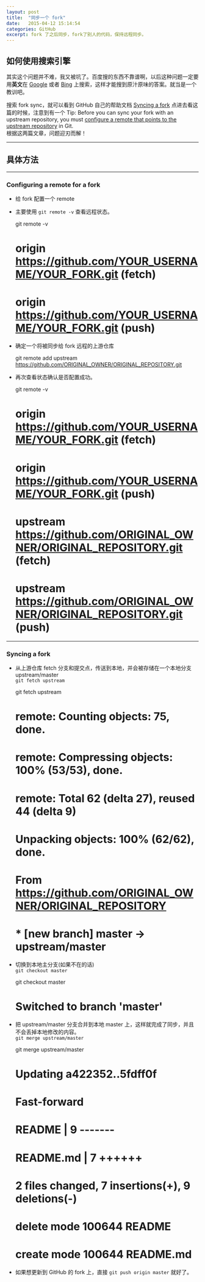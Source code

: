 ```yaml
---
layout: post
title:  "同步一个 fork"
date:   2015-04-12 15:14:54
categories: GitHub
excerpt: fork 了之后同步，fork了别人的代码，保持远程同步。
---
```


## 如何使用搜索引擎

其实这个问题并不难，我又被坑了。百度搜的东西不靠谱啊，以后这种问题一定要用**英文**在 [Google](http://www.google.com) 或者 [Bing](http://cn.bing.com/) 上搜索，这样才能搜到原汁原味的答案。就当是一个教训吧。   

搜索 fork sync，就可以看到 GitHub 自己的帮助文档 [Syncing a fork](https://help.github.com/articles/syncing-a-fork/) 点进去看这篇的时候，注意到有一个 Tip: Before you can sync your fork with an upstream repository, you must [configure a remote that points to the upstream repository](https://help.github.com/articles/configuring-a-remote-for-a-fork/) in Git.    
根据这两篇文章，问题迎刃而解！   

---

## 具体方法

---

### Configuring a remote for a fork

* 给 fork 配置一个 remote   

* 主要使用 `git remote -v` 查看远程状态。

	git remote -v
	# origin  https://github.com/YOUR_USERNAME/YOUR_FORK.git (fetch)
	# origin  https://github.com/YOUR_USERNAME/YOUR_FORK.git (push)

* 确定一个将被同步给 fork 远程的上游仓库    

	git remote add upstream https://github.com/ORIGINAL_OWNER/ORIGINAL_REPOSITORY.git

* 再次查看状态确认是否配置成功。

	git remote -v
	# origin    https://github.com/YOUR_USERNAME/YOUR_FORK.git (fetch)
	# origin    https://github.com/YOUR_USERNAME/YOUR_FORK.git (push)
	# upstream  https://github.com/ORIGINAL_OWNER/ORIGINAL_REPOSITORY.git (fetch)
	# upstream  https://github.com/ORIGINAL_OWNER/ORIGINAL_REPOSITORY.git (push)

---

### Syncing a fork

* 从上游仓库 fetch 分支和提交点，传送到本地，并会被存储在一个本地分支 upstream/master   
`git fetch upstream`

	git fetch upstream
	# remote: Counting objects: 75, done.
	# remote: Compressing objects: 100% (53/53), done.
	# remote: Total 62 (delta 27), reused 44 (delta 9)
	# Unpacking objects: 100% (62/62), done.
	# From https://github.com/ORIGINAL_OWNER/ORIGINAL_REPOSITORY
	#  * [new branch]      master     -> upstream/master

* 切换到本地主分支(如果不在的话)    
`git checkout master`

	git checkout master
	# Switched to branch 'master'

* 把 upstream/master 分支合并到本地 master 上，这样就完成了同步，并且不会丢掉本地修改的内容。    
`git merge upstream/master` 

	git merge upstream/master
	# Updating a422352..5fdff0f
	# Fast-forward
	#  README                    |    9 -------
	#  README.md                 |    7 ++++++
	#  2 files changed, 7 insertions(+), 9 deletions(-)
	#  delete mode 100644 README
	#  create mode 100644 README.md

* 如果想更新到 GitHub 的 fork 上，直接 `git push origin master` 就好了。
